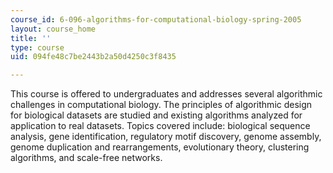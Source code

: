 ```yaml
---
course_id: 6-096-algorithms-for-computational-biology-spring-2005
layout: course_home
title: ''
type: course
uid: 094fe48c7be2443b2a50d4250c3f8435

---
```

This course is offered to undergraduates and addresses several algorithmic challenges in computational biology. The principles of algorithmic design for biological datasets are studied and existing algorithms analyzed for application to real datasets. Topics covered include: biological sequence analysis, gene identification, regulatory motif discovery, genome assembly, genome duplication and rearrangements, evolutionary theory, clustering algorithms, and scale-free networks.
